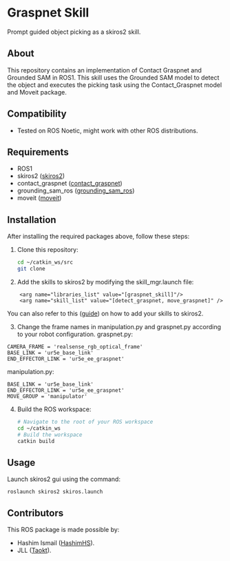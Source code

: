 # Graspnet Skill
Prompt guided object picking as a skiros2 skill.

## About
This repository contains an implementation of Contact Graspnet and Grounded SAM in ROS1. This skill uses the Grounded SAM model to detect the object and executes the picking task using the Contact_Graspnet model and Moveit package.

## Compatibility
- Tested on ROS Noetic, might work with other ROS distributions.

## Requirements
- ROS1
- skiros2 ([skiros2](https://github.com/RVMI/skiros2))
- contact_graspnet ([contact_graspnet](https://github.com/HashimHS/contact_graspnet))
- grounding_sam_ros ([grounding_sam_ros](https://github.com/HashimHS/grounding_sam_ros))
- moveit ([moveit](https://moveit.ros.org/install/))

## Installation
After installing the required packages above, follow these steps:

1. Clone this repository:
    ```bash
    cd ~/catkin_ws/src
    git clone
    ```

2. Add the skills to skiros2 by modifying the skill_mgr.launch file:
```
    <arg name="libraries_list" value="[graspnet_skill]"/>
    <arg name="skill_list" value="[detect_graspnet, move_graspnet]" />
```
You can also refer to this ([guide](https://github.com/RVMI/skiros2/wiki/Tutorial-2:-Launch-system#skill-manager)) on how to add your skills to skiros2.

3. Change the frame names in manipulation.py and graspnet.py according to your robot configuration.
graspnet.py:
```
CAMERA_FRAME = 'realsense_rgb_optical_frame'
BASE_LINK = 'ur5e_base_link'
END_EFFECTOR_LINK = 'ur5e_ee_graspnet'
```
manipulation.py:
```
BASE_LINK = 'ur5e_base_link'
END_EFFECTOR_LINK = 'ur5e_ee_graspnet'
MOVE_GROUP = 'manipulator'
```

4. Build the ROS workspace:
    ```bash
    # Navigate to the root of your ROS workspace
    cd ~/catkin_ws
    # Build the workspace
    catkin build
    ```

## Usage
Launch skiros2 gui using the command:
```
roslaunch skiros2 skiros.launch 
```

## Contributors
This ROS package is made possible by:
- Hashim Ismail ([HashimHS](https://github.com/HashimHS)).
- JLL ([Taokt](https://github.com/Taokt)).